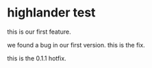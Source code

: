 # highlander test

this is our first feature.

we found a bug in our first version. this is the fix.

this is the 0.1.1 hotfix.